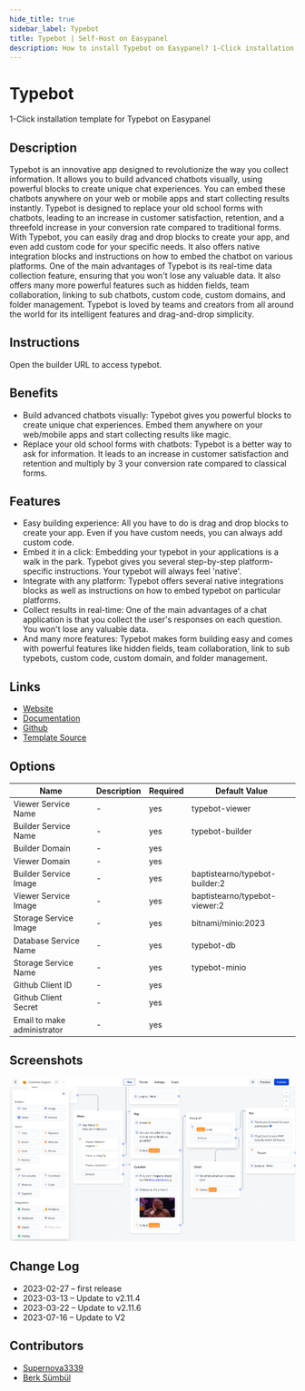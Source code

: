```yaml
---
hide_title: true
sidebar_label: Typebot
title: Typebot | Self-Host on Easypanel
description: How to install Typebot on Easypanel? 1-Click installation template for Typebot on Easypanel
---
```


<!-- generated -->

# Typebot

1-Click installation template for Typebot on Easypanel

## Description

Typebot is an innovative app designed to revolutionize the way you collect information. It allows you to build advanced chatbots visually, using powerful blocks to create unique chat experiences. You can embed these chatbots anywhere on your web or mobile apps and start collecting results instantly. Typebot is designed to replace your old school forms with chatbots, leading to an increase in customer satisfaction, retention, and a threefold increase in your conversion rate compared to traditional forms. With Typebot, you can easily drag and drop blocks to create your app, and even add custom code for your specific needs. It also offers native integration blocks and instructions on how to embed the chatbot on various platforms. One of the main advantages of Typebot is its real-time data collection feature, ensuring that you won&#39;t lose any valuable data. It also offers many more powerful features such as hidden fields, team collaboration, linking to sub chatbots, custom code, custom domains, and folder management. Typebot is loved by teams and creators from all around the world for its intelligent features and drag-and-drop simplicity.

## Instructions

Open the builder URL to access typebot.

## Benefits

- Build advanced chatbots visually: Typebot gives you powerful blocks to create unique chat experiences. Embed them anywhere on your web/mobile apps and start collecting results like magic.
- Replace your old school forms with chatbots: Typebot is a better way to ask for information. It leads to an increase in customer satisfaction and retention and multiply by 3 your conversion rate compared to classical forms.

## Features

- Easy building experience: All you have to do is drag and drop blocks to create your app. Even if you have custom needs, you can always add custom code.
- Embed it in a click: Embedding your typebot in your applications is a walk in the park. Typebot gives you several step-by-step platform-specific instructions. Your typebot will always feel 'native'.
- Integrate with any platform: Typebot offers several native integrations blocks as well as instructions on how to embed typebot on particular platforms.
- Collect results in real-time: One of the main advantages of a chat application is that you collect the user's responses on each question. You won't lose any valuable data.
- And many more features: Typebot makes form building easy and comes with powerful features like hidden fields, team collaboration, link to sub typebots, custom code, custom domain, and folder management.

## Links

- [Website](https://typebot.io)
- [Documentation](https://docs.typebot.io/)
- [Github](https://github.com/baptisteArno/typebot.io/)
- [Template Source](https://github.com/easypanel-io/templates/tree/main/templates/typebot)

## Options

Name | Description | Required | Default Value
-|-|-|-
Viewer Service Name | - | yes | typebot-viewer
Builder Service Name | - | yes | typebot-builder
Builder Domain | - | yes | 
Viewer Domain | - | yes | 
Builder Service Image | - | yes | baptistearno/typebot-builder:2
Viewer Service Image | - | yes | baptistearno/typebot-viewer:2
Storage Service Image | - | yes | bitnami/minio:2023
Database Service Name | - | yes | typebot-db
Storage Service Name | - | yes | typebot-minio
Github Client ID | - | yes | 
Github Client Secret | - | yes | 
Email to make administrator | - | yes | 

## Screenshots

![Typebot Screenshot](./assets/screenshot.png)

## Change Log

- 2023-02-27 – first release
- 2023-03-13 – Update to v2.11.4
- 2023-03-22 – Update to v2.11.6
- 2023-07-16 – Update to V2

## Contributors

- [Supernova3339](https://github.com/Supernova3339)
- [Berk Sümbül](https://berksmbl.com)
